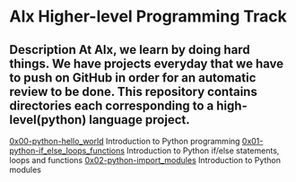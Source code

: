 # Alx Higher-level Programming Track
## Description                                          At Alx, we learn by doing hard things. We have projects everyday that we have to push on GitHub in order for an automatic review to be done.                            This repository contains directories each corresponding to a high-level(python) language project.               


[0x00-python-hello_world](./0x00-python-hello_world) Introduction to Python programming
[0x01-python-if_else_loops_functions](./0x01-python-if_else_loops_functions) Introduction to Python if/else statements, loops and functions
[0x02-python-import_modules](./0x02-python-import_modules) Introduction to Python modules
